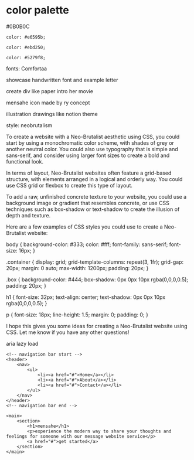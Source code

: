 # color palette



#0B0B0C



    color: #e6595b;

    color: #ebd250;

    color: #5279f8;






fonts:
Comfortaa


showcase handwritten font and example letter

create div like paper intro her movie


mensahe icon made by ry concept

illustration drawings like notion theme


style: neobrutalism

To create a website with a Neo-Brutalist aesthetic using CSS, you could start by using a monochromatic color scheme, with shades of grey or another neutral color. You could also use typography that is simple and sans-serif, and consider using larger font sizes to create a bold and functional look.

In terms of layout, Neo-Brutalist websites often feature a grid-based structure, with elements arranged in a logical and orderly way. You could use CSS grid or flexbox to create this type of layout.

To add a raw, unfinished concrete texture to your website, you could use a background image or gradient that resembles concrete, or use CSS techniques such as box-shadow or text-shadow to create the illusion of depth and texture.

Here are a few examples of CSS styles you could use to create a Neo-Brutalist website:

body {
  background-color: #333;
  color: #fff;
  font-family: sans-serif;
  font-size: 16px;
}

.container {
  display: grid;
  grid-template-columns: repeat(3, 1fr);
  grid-gap: 20px;
  margin: 0 auto;
  max-width: 1200px;
  padding: 20px;
}

.box {
  background-color: #444;
  box-shadow: 0px 0px 10px rgba(0,0,0,0.5);
  padding: 20px;
}

h1 {
  font-size: 32px;
  text-align: center;
  text-shadow: 0px 0px 10px rgba(0,0,0,0.5);
}

p {
  font-size: 18px;
  line-height: 1.5;
  margin: 0;
  padding: 0;
}

I hope this gives you some ideas for creating a Neo-Brutalist website using CSS. Let me know if you have any other questions!

aria
lazy load


    <!-- navigation bar start -->
    <header>
        <nav>
            <ul>
                <li><a href="#">Home</a></li>
                <li><a href="#">About</a></li>
                <li><a href="#">Contact</a></li>
            </ul>
        </nav>
    </header>
    <!-- navigation bar end -->

    <main>
        <section>
            <h1>mensahe</h1>
            <p>experience the modern way to share your thoughts and feelings for someone with our message website service</p>
            <a href="#">get started</a>
        </section>
    </main>